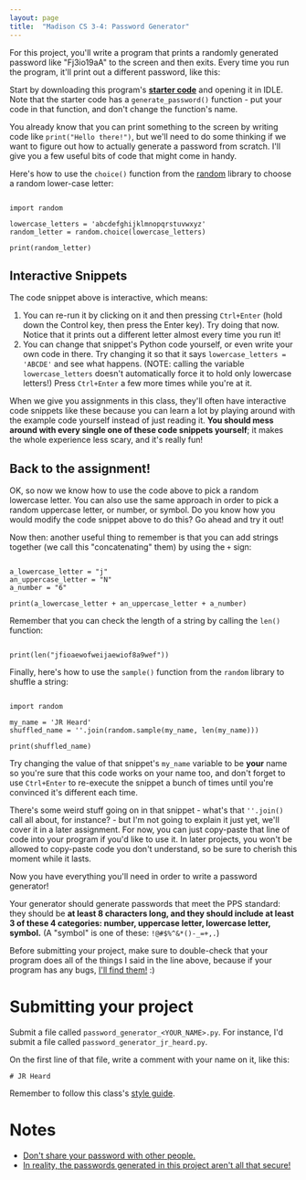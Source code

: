 ```yaml
---
layout: page
title:  "Madison CS 3-4: Password Generator"
---
```


For this project, you'll write a program that prints a randomly generated password like "Fj3io19aA" to the screen and then exits. Every time you run the program, it'll print out a different password, like this:

<asciinema-player src="{{ site.baseurl }}/password_generator_cast.json" rows="8" cols="80" autoplay="true" loop="true"></asciinema-player>

Start by downloading this program's **[starter code][starter-code]** and opening it in IDLE. Note that the starter code has a `generate_password()` function - put your code in that function, and don't change the function's name.

You already know that you can print something to the screen by writing code like `print("Hello there!")`, but we'll need to do some thinking if we want to figure out how to actually generate a password from scratch. I'll give you a few useful bits of code that might come in handy.

Here's how to use the `choice()` function from the [random](https://docs.python.org/2/library/random.html) library to choose a random lower-case letter:

<pre><code class="py">
import random

lowercase_letters = 'abcdefghijklmnopqrstuvwxyz'
random_letter = random.choice(lowercase_letters)

print(random_letter)
</code></pre>

Interactive Snippets
--------------------

The code snippet above is interactive, which means:

1. You can re-run it by clicking on it and then pressing `Ctrl+Enter` (hold down the Control key, then press the Enter key). Try doing that now. Notice that it prints out a different letter almost every time you run it!
1. You can change that snippet's Python code yourself, or even write your own code in there. Try changing it so that it says `lowercase_letters = 'ABCDE'` and see what happens. (NOTE: calling the variable `lowercase_letters` doesn't automatically force it to hold only lowercase letters!) Press `Ctrl+Enter` a few more times while you're at it.

When we give you assignments in this class, they'll often have interactive code snippets like these because you can learn a lot by playing around with the example code yourself instead of just reading it. **You should mess around with every single one of these code snippets yourself**; it makes the whole experience less scary, and it's really fun!

Back to the assignment!
-----------------------

OK, so now we know how to use the code above to pick a random lowercase letter. You can also use the same approach in order to pick a random uppercase letter, or number, or symbol. Do you know how you would modify the code snippet above to do this? Go ahead and try it out!

Now then: another useful thing to remember is that you can add strings together (we call this "concatenating" them) by using the `+` sign:

<pre><code class="py">
a_lowercase_letter = "j"
an_uppercase_letter = "N"
a_number = "6"

print(a_lowercase_letter + an_uppercase_letter + a_number)
</code></pre>

Remember that you can check the length of a string by calling the `len()` function:
<pre><code class="py">
print(len("jfioaewofweijaewiof8a9wef"))
</code></pre>

Finally, here's how to use the `sample()` function from the `random` library to shuffle a string:

<pre><code class="py">
import random

my_name = 'JR Heard'
shuffled_name = ''.join(random.sample(my_name, len(my_name)))

print(shuffled_name)
</code></pre>

Try changing the value of that snippet's `my_name` variable to be **your** name so you're sure that this code works on your name too, and don't forget to use `Ctrl+Enter` to re-execute the snippet a bunch of times until you're convinced it's different each time.

There's some weird stuff going on in that snippet - what's that `''.join()` call all about, for instance? - but I'm not going to explain it just yet, we'll cover it in a later assignment. For now, you can just copy-paste that line of code into your program if you'd like to use it. In later projects, you won't be allowed to copy-paste code you don't understand, so be sure to cherish this moment while it lasts.

Now you have everything you'll need in order to write a password generator!

Your generator should generate passwords that meet the PPS standard: they should be **at least 8 characters long, and they should include at least 3 of these 4 categories: number, uppercase letter, lowercase letter, symbol.** (A "symbol" is one of these: `!@#$%^&*()-_=+,.`)

Before submitting your project, make sure to double-check that your program does all of the things I said in the line above, because if your program has any bugs, [I'll find them!](https://www.youtube.com/watch?v=AqWFaDJYhIA) :)


Submitting your project
=======================

Submit a file called `password_generator_<YOUR_NAME>.py`. For instance, I'd submit a file called `password_generator_jr_heard.py`.

On the first line of that file, write a comment with your name on it, like this:

```
# JR Heard
```

Remember to follow this class's [style guide](https://docs.google.com/document/d/1UbyhIkxOdhpf-MGna_5dwh0yHXe02HTZ69CfEuYv76Y/edit).

Notes
=====

* [Don't share your password with other people.](http://bash.org/?244321)
* [In reality, the passwords generated in this project aren't all that secure!](https://xkcd.com/936/)


[starter-code]: {{site.baseurl}}/python/password_generator_starter_code.py

<script>
window.klipse_settings = {
	selector_eval_python_client: '.py',
	codemirror_options_in: {
		theme: "friendship-bracelet"
	},
	codemirror_options_out: {
		theme: "friendship-bracelet"
	}
};

</script>
<script src="{{ site.baseurl }}/assets/js/asciinema-player.js?v={{ site.time }}"></script>
<script src="{{ site.baseurl }}/assets/js/klipse.min.js?v={{ site.time }}"></script>
